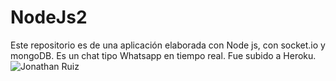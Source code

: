 # NodeJs2
Este repositorio es de una aplicación elaborada con Node js, con socket.io y mongoDB.
Es un chat tipo Whatsapp en tiempo real.
Fue subido a Heroku.
![Jonathan Ruiz](https://repository-images.githubusercontent.com/265379848/05e47880-b666-11ea-8aab-2c66697854ae)
